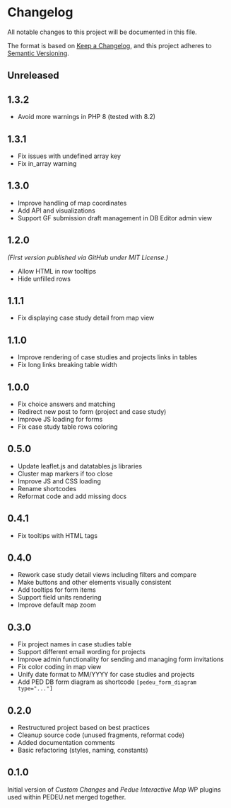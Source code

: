 # Changelog

All notable changes to this project will be documented in this file.

The format is based on [Keep a Changelog](https://keepachangelog.com/en/1.0.0/),
and this project adheres to [Semantic Versioning](https://semver.org/spec/v2.0.0.html).

## Unreleased


## 1.3.2

- Avoid more warnings in PHP 8 (tested with 8.2)

## 1.3.1

- Fix issues with undefined array key
- Fix in_array warning

## 1.3.0

- Improve handling of map coordinates
- Add API and visualizations
- Support GF submission draft management in DB Editor admin view

## 1.2.0

*(First version published via GitHub under MIT License.)*

- Allow HTML in row tooltips
- Hide unfilled rows

## 1.1.1

- Fix displaying case study detail from map view

## 1.1.0

- Improve rendering of case studies and projects links in tables
- Fix long links breaking table width

## 1.0.0

- Fix choice answers and matching
- Redirect new post to form (project and case study)
- Improve JS loading for forms
- Fix case study table rows coloring

## 0.5.0

- Update leaflet.js and datatables.js libraries
- Cluster map markers if too close
- Improve JS and CSS loading
- Rename shortcodes
- Reformat code and add missing docs

## 0.4.1

- Fix tooltips with HTML tags

## 0.4.0

- Rework case study detail views including filters and compare
- Make buttons and other elements visually consistent
- Add tooltips for form items
- Support field units rendering
- Improve default map zoom

## 0.3.0

- Fix project names in case studies table
- Support different email wording for projects
- Improve admin functionality for sending and managing form invitations
- Fix color coding in map view
- Unify date format to MM/YYYY for case studies and projects
- Add PED DB form diagram as shortcode `[pedeu_form_diagram type="..."]`

## 0.2.0

- Restructured project based on best practices
- Cleanup source code (unused fragments, reformat code)
- Added documentation comments
- Basic refactoring (styles, naming, constants)

## 0.1.0

Initial version of *Custom Changes* and *Pedue Interactive Map* WP plugins used within PEDEU.net merged together.
